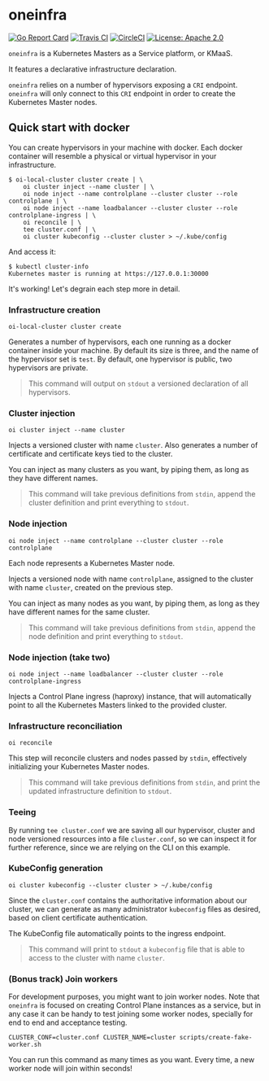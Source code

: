 # oneinfra

[![Go Report Card](https://goreportcard.com/badge/github.com/oneinfra/oneinfra)](https://goreportcard.com/report/github.com/oneinfra/oneinfra)
[![Travis CI](https://travis-ci.org/oneinfra/oneinfra.svg?branch=master)](https://travis-ci.org/oneinfra/oneinfra)
[![CircleCI](https://circleci.com/gh/oneinfra/oneinfra.svg?style=shield)](https://circleci.com/gh/oneinfra/oneinfra)
[![License: Apache 2.0](https://img.shields.io/badge/License-Apache2.0-brightgreen.svg)](https://opensource.org/licenses/Apache-2.0)

`oneinfra` is a Kubernetes Masters as a Service platform, or KMaaS.

It features a declarative infrastructure declaration.

`oneinfra` relies on a number of hypervisors exposing a `CRI`
endpoint. `oneinfra` will only connect to this `CRI` endpoint in order
to create the Kubernetes Master nodes.

## Quick start with docker

You can create hypervisors in your machine with docker. Each docker
container will resemble a physical or virtual hypervisor in your
infrastructure.

```
$ oi-local-cluster cluster create | \
    oi cluster inject --name cluster | \
    oi node inject --name controlplane --cluster cluster --role controlplane | \
    oi node inject --name loadbalancer --cluster cluster --role controlplane-ingress | \
    oi reconcile | \
    tee cluster.conf | \
    oi cluster kubeconfig --cluster cluster > ~/.kube/config
```

And access it:

```
$ kubectl cluster-info
Kubernetes master is running at https://127.0.0.1:30000
```

It's working! Let's degrain each step more in detail.

### Infrastructure creation

```
oi-local-cluster cluster create
```

Generates a number of hypervisors, each one running as a docker
container inside your machine. By default its size is three, and the
name of the hypervisor set is `test`. By default, one hypervisor is
public, two hypervisors are private.

> This command will output on `stdout` a versioned declaration of all
> hypervisors.

### Cluster injection

```
oi cluster inject --name cluster
```

Injects a versioned cluster with name `cluster`. Also generates a number
of certificate and certificate keys tied to the cluster.

You can inject as many clusters as you want, by piping them, as long
as they have different names.

> This command will take previous definitions from `stdin`, append the
> cluster definition and print everything to `stdout`.

### Node injection

```
oi node inject --name controlplane --cluster cluster --role controlplane
```

Each node represents a Kubernetes Master node.

Injects a versioned node with name `controlplane`, assigned to the
cluster with name `cluster`, created on the previous step.

You can inject as many nodes as you want, by piping them, as long as
they have different names for the same cluster.

> This command will take previous definitions from `stdin`, append the
> node definition and print everything to `stdout`.

### Node injection (take two)

```
oi node inject --name loadbalancer --cluster cluster --role controlplane-ingress
```

Injects a Control Plane ingress (haproxy) instance, that will
automatically point to all the Kubernetes Masters linked to the
provided cluster.

### Infrastructure reconciliation

```
oi reconcile
```

This step will reconcile clusters and nodes passed by `stdin`,
effectively initializing your Kubernetes Master nodes.

> This command will take previous definitions from `stdin`, and print
> the updated infrastructure definition to `stdout`.

### Teeing

By running `tee cluster.conf` we are saving all our hypervisor, cluster
and node versioned resources into a file `cluster.conf`, so we can
inspect it for further reference, since we are relying on the CLI on
this example.

### KubeConfig generation

```
oi cluster kubeconfig --cluster cluster > ~/.kube/config
```

Since the `cluster.conf` contains the authoritative information about
our cluster, we can generate as many administrator `kubeconfig` files
as desired, based on client certificate authentication.

The KubeConfig file automatically points to the ingress endpoint.

> This command will print to `stdout` a `kubeconfig` file that is able
> to access to the cluster with name `cluster`.

### (Bonus track) Join workers

For development purposes, you might want to join worker nodes. Note
that `oneinfra` is focused on creating Control Plane instances as a
service, but in any case it can be handy to test joining some worker
nodes, specially for end to end and acceptance testing.

```
CLUSTER_CONF=cluster.conf CLUSTER_NAME=cluster scripts/create-fake-worker.sh
```

You can run this command as many times as you want. Every time, a new
worker node will join within seconds!
